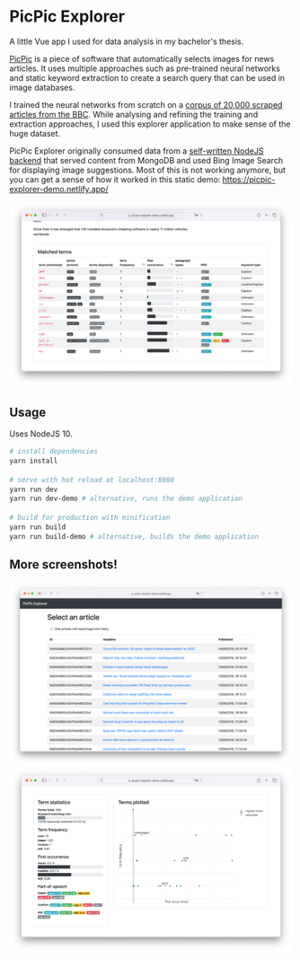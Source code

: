 # PicPic Explorer

A little Vue app I used for data analysis in my bachelor's thesis. 

[PicPic](https://github.com/mgschoen/picpic-core) is a piece of software that automatically selects images for news articles. It uses multiple approaches such as pre-trained neural networks and static keyword extraction to create a search query that can be used in image databases.

I trained the neural networks from scratch on a [corpus of 20,000 scraped articles from the BBC](https://github.com/mgschoen/gettygetter). While analysing and refining the training and extraction approaches, I used this explorer application to make sense of the huge dataset.

PicPic Explorer originally consumed data from a [self-written NodeJS backend](https://github.com/mgschoen/picpic-api) that served content from MongoDB and used Bing Image Search for displaying image suggestions. Most of this is not working anymore, but you can get a sense of how it worked in this static demo: https://picpic-explorer-demo.netlify.app/

![](./static/images/picpic-explorer-2.png)

## Usage

Uses NodeJS 10.

``` bash
# install dependencies
yarn install

# serve with hot reload at localhost:8080
yarn run dev
yarn run dev-demo # alternative, runs the demo application

# build for production with minification
yarn run build
yarn run build-demo # alternative, builds the demo application
```

## More screenshots!

![](./static/images/picpic-explorer-1.png)
![](./static/images/picpic-explorer-3.png)